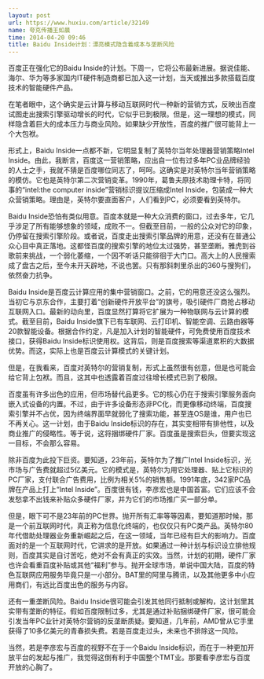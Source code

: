 ```yaml
---
layout: post
url: https://www.huxiu.com/article/32149
name: 夸克传播王如晨
time: 2014-04-20 09:46
title: Baidu Inside计划：漂亮模式隐含着成本与垄断风险
---
```

百度正在强化它的Baidu Inside的计划。下周一，它将公布最新进展。据说佳能、海尔、华为等多家国内IT硬件制造商都已加入这一计划，当天或推出多款搭载百度技术的智能硬件产品。

在笔者眼中，这个确实是云计算与移动互联网时代一种新的营销方式，反映出百度试图走出搜索引擎驱动增长的时代，它似乎已到极限。但是，这一理想的模式，同样隐含着巨大的成本压力与商业风险。如果缺少开放性，百度的推广很可能背上一个大包袱。

形式上，Baidu Inside一点都不新，它明显复制了英特尔当年处理器营销策略Intel Inside。由此，我断言，百度这一营销策略，应出自一位有过多年PC业品牌经验的人士之手，我就不猜是百度哪位同志了，呵呵。这确实是对英特尔当年营销策略的模仿。它也是英特尔第二次营销变革。1990年，葛鲁夫原技术助理卡特，将同事的“intel:the computer inside”营销标识提议压缩成Intel Inside，包装成一种大众营销策略。理由是，英特尔要直面客户，人们看到PC，必须要看到英特尔。

Baidu Inside恐怕有类似用意。百度本就是一种大众消费的窗口，过去多年，它几乎涉足了所有能够想象的领域，成败不一。但截至目前，一般的公众对它的印象，仍停留在搜索引擎阶段。或者说，百度走出搜索引擎品牌的用意，还没有在普通公众心目中真正落地。这都怪百度的搜索引擎的地位太过强势，甚至垄断。雅虎到谷歌前来挑战，一个弱化萎缩，一个因不听话只能徘徊于大门口。高大上的人民搜索成了盘古之后，至今未开天辟地，不说也罢。只有那斜刺里杀出的360与搜狗们，依然奋力抗争。

Baidu Inside是百度云计算应用的集中营销窗口。之前，它的用意还没这么强烈。当初它与京东合作，主要打着“创新硬件开放平台”的旗号，吸引硬件厂商抢占移动互联网入口。最新的动向里，百度显然打算将它扩展为一种物联网与云计算的模式。截至目前，Baidu Inside旗下已有车联网、云打印机、智能空调、云路由器等20款智能设备。根据合作约定，凡是加入计划的智能硬件，可免费使用百度技术接口，获得Baidu Inside标识使用权。这背后，则是百度搜索等渠道累积的大数据优势。而这，实际上也是百度云计算模式的关键计划。

但是，在我看来，百度对英特尔的营销复制，形式上虽然很有创意，但是也可能会给它背上包袱。而且，这其中也透露着百度过往增长模式已到了极限。

百度虽有许多出色的应用，但市场替代品更多。它的核心仍在于搜索引擎服务面向嵌入式设备的内置。不过，由于许多设备形态非PC化，而更像移动终端，百度搜索引擎并不占优，因为终端界面早就弱化了搜索功能，甚至连OS是谁，用户也已不再关心。这一计划，由于Baidu Inside标识的存在，其实变相带有排他性，以及商业推广的侵略性。等于说，这将捆绑硬件厂家。百度虽是搜索巨头，但要实现这一目标，不会那么容易。

除非百度为此投下巨资。要知道，23年前，英特尔为了推广Intel Inside标识，光市场与广告费就超过5亿美元。它的模式是，英特尔为用它处理器、贴上它标识的PC厂家，支付联合广告费用，比例为相关5%的销售额。1991年底，342家PC品牌在产品上打上“Intel Inside”。百度很有钱，李彦宏也是中国首富。它们应该不会发愁拿不出钱来补贴众多硬件厂家，并为它们的市场推广买一部分单。

但是，眼下可不是23年前的PC世界。抛开所有汇率等等因素，要知道那时候，那是一个前互联网时代，真正称为信息化终端的，也仅仅只有PC类产品。英特尔80年代借助处理器业务重新崛起之后，在这一领域，当年已经有巨大的影响力。百度面对的是一个互联网时代，它讲求的是开放。如果通过一种计划与标识设立排他规则，百度其实是自讨苦吃，绝对不会有真正的实效。当然，计划的初期，硬件厂家也许会看重百度补贴或其他“福利”参与。抛开全球市场，单说中国大陆，百度的特色互联网应用服务毕竟只是一小部分。BAT里的阿里与腾讯，以及其他更多中小应用商们，有远比百度出色的服务与内容。

还有一重垄断风险。Baidu Inside很可能会引发其他同行抵制或解构，这计划里其实带有垄断的特征。假如百度限制过多，尤其是通过补贴捆绑硬件厂家，很可能会引发当年PC业针对英特尔营销的反垄断质疑。要知道，几年前，AMD曾从它手里获得了10多亿美元的青春损失费。若是百度走过头，未来也不排除这一风险。

当然，若是李彦宏与百度的视野不在于一个Baidu Inside标识，而在于一种更加开放平台的发起与推广，我觉得这倒有利于中国整个TMT业。那要看李彦宏与百度开放的心胸了。

